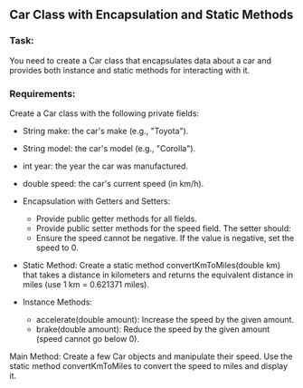 ## Car Class with Encapsulation and Static Methods

### Task:
You need to create a Car class that encapsulates data about a car and provides both instance and static methods for interacting with it.

### Requirements:
Create a Car class with the following private fields:

- String make: the car's make (e.g., "Toyota").
- String model: the car's model (e.g., "Corolla").
- int year: the year the car was manufactured.
- double speed: the car's current speed (in km/h).
- Encapsulation with Getters and Setters:

    - Provide public getter methods for all fields.
    - Provide public setter methods for the speed field. The setter should:
    - Ensure the speed cannot be negative. If the value is negative, set the speed to 0.

- Static Method: Create a static method convertKmToMiles(double km) that takes a distance in kilometers and returns the equivalent distance in miles (use 1 km = 0.621371 miles).

- Instance Methods:

    - accelerate(double amount): Increase the speed by the given amount.
    - brake(double amount): Reduce the speed by the given amount (speed cannot go below 0).

Main Method: Create a few Car objects and manipulate their speed.
Use the static method convertKmToMiles to convert the speed to miles and display it.